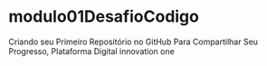# modulo01DesafioCodigo
Criando seu Primeiro Repositório no GitHub Para Compartilhar Seu Progresso, Plataforma Digital innovation one
